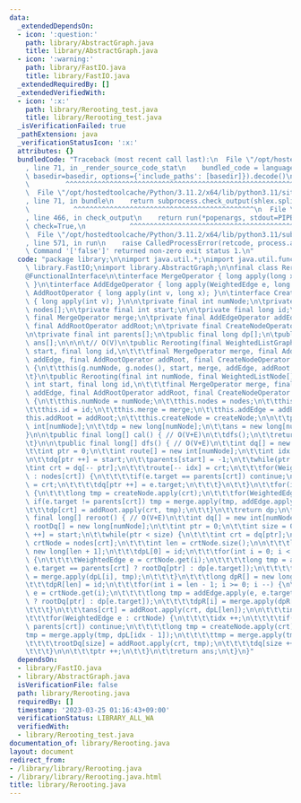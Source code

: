 ```yaml
---
data:
  _extendedDependsOn:
  - icon: ':question:'
    path: library/AbstractGraph.java
    title: library/AbstractGraph.java
  - icon: ':warning:'
    path: library/FastIO.java
    title: library/FastIO.java
  _extendedRequiredBy: []
  _extendedVerifiedWith:
  - icon: ':x:'
    path: library/Rerooting_test.java
    title: library/Rerooting_test.java
  _isVerificationFailed: true
  _pathExtension: java
  _verificationStatusIcon: ':x:'
  attributes: {}
  bundledCode: "Traceback (most recent call last):\n  File \"/opt/hostedtoolcache/Python/3.11.2/x64/lib/python3.11/site-packages/onlinejudge_verify/documentation/build.py\"\
    , line 71, in _render_source_code_stat\n    bundled_code = language.bundle(stat.path,\
    \ basedir=basedir, options={'include_paths': [basedir]}).decode()\n          \
    \         ^^^^^^^^^^^^^^^^^^^^^^^^^^^^^^^^^^^^^^^^^^^^^^^^^^^^^^^^^^^^^^^^^^^^^^^^^^^^^^^^^\n\
    \  File \"/opt/hostedtoolcache/Python/3.11.2/x64/lib/python3.11/site-packages/onlinejudge_verify/languages/user_defined.py\"\
    , line 71, in bundle\n    return subprocess.check_output(shlex.split(command))\n\
    \           ^^^^^^^^^^^^^^^^^^^^^^^^^^^^^^^^^^^^^^^^^^^^^\n  File \"/opt/hostedtoolcache/Python/3.11.2/x64/lib/python3.11/subprocess.py\"\
    , line 466, in check_output\n    return run(*popenargs, stdout=PIPE, timeout=timeout,\
    \ check=True,\n           ^^^^^^^^^^^^^^^^^^^^^^^^^^^^^^^^^^^^^^^^^^^^^^^^^^^^^^^^^\n\
    \  File \"/opt/hostedtoolcache/Python/3.11.2/x64/lib/python3.11/subprocess.py\"\
    , line 571, in run\n    raise CalledProcessError(retcode, process.args,\nsubprocess.CalledProcessError:\
    \ Command '['false']' returned non-zero exit status 1.\n"
  code: "package library;\n\nimport java.util.*;\nimport java.util.function.*;\nimport\
    \ library.FastIO;\nimport library.AbstractGraph;\n\nfinal class Rerooting {\n\t\
    @FunctionalInterface\n\tinterface MergeOperator { long apply(long x1, long x2);\
    \ }\n\tinterface AddEdgeOperator { long apply(WeightedEdge e, long x); }\n\tinterface\
    \ AddRootOperator { long apply(int v, long x); }\n\tinterface CreateNodeOperator\
    \ { long apply(int v); }\n\n\tprivate final int numNode;\n\tprivate final WeightedListNode\
    \ nodes[];\n\tprivate final int start;\n\n\tprivate final long id;\n\tprivate\
    \ final MergeOperator merge;\n\tprivate final AddEdgeOperator addEdge;\n\tprivate\
    \ final AddRootOperator addRoot;\n\tprivate final CreateNodeOperator createNode;\n\
    \n\tprivate final int parents[];\n\tpublic final long dp[];\n\tpublic final long\
    \ ans[];\n\n\n\t// O(V)\n\tpublic Rerooting(final WeightedListGraph g, final int\
    \ start, final long id,\n\t\t\tfinal MergeOperator merge, final AddEdgeOperator\
    \ addEdge, final AddRootOperator addRoot, final CreateNodeOperator createNode)\
    \ {\n\t\tthis(g.numNode, g.nodes(), start, merge, addEdge, addRoot, createNode);\n\
    \t}\n\tpublic Rerooting(final int numNode, final WeightedListNode[] nodes, final\
    \ int start, final long id,\n\t\t\tfinal MergeOperator merge, final AddEdgeOperator\
    \ addEdge, final AddRootOperator addRoot, final CreateNodeOperator createNode)\
    \ {\n\t\tthis.numNode = numNode;\n\t\tthis.nodes = nodes;\n\t\tthis.start = start;\n\
    \t\tthis.id = id;\n\t\tthis.merge = merge;\n\t\tthis.addEdge = addEdge;\n\t\t\
    this.addRoot = addRoot;\n\t\tthis.createNode = createNode;\n\n\t\tparents = new\
    \ int[numNode];\n\t\tdp = new long[numNode];\n\t\tans = new long[numNode];\n\t\
    }\n\n\tpublic final long[] cal() { // O(V+E)\n\t\tdfs();\n\t\treturn reroot();\n\
    \t}\n\n\tpublic final long[] dfs() { // O(V+E)\n\t\tint dq[] = new int[numNode];\n\
    \t\tint ptr = 0;\n\t\tint route[] = new int[numNode];\n\t\tint idx = numNode;\n\
    \n\t\tdq[ptr ++] = start;\n\t\tparents[start] = -1;\n\t\twhile(ptr > 0) {\n\t\t\
    \tint crt = dq[-- ptr];\n\t\t\troute[-- idx] = crt;\n\t\t\tfor(WeightedEdge e\
    \ : nodes[crt]) {\n\t\t\t\tif(e.target == parents[crt]) continue;\n\t\t\t\tparents[e.target]\
    \ = crt;\n\t\t\t\tdq[ptr ++] = e.target;\n\t\t\t}\n\t\t}\n\t\tfor(int crt : route)\
    \ {\n\t\t\tlong tmp = createNode.apply(crt);\n\t\t\tfor(WeightedEdge e : nodes[crt])\
    \ if(e.target != parents[crt]) tmp = merge.apply(tmp, addEdge.apply(e, dp[e.target]));\n\
    \t\t\tdp[crt] = addRoot.apply(crt, tmp);\n\t\t}\n\t\treturn dp;\n\t}\n\n\tpublic\
    \ final long[] reroot() { // O(V+E)\n\t\tint dq[] = new int[numNode];\n\t\tlong\
    \ rootDq[] = new long[numNode];\n\t\tint ptr = 0;\n\t\tint size = 0;\n\n\t\tdq[size\
    \ ++] = start;\n\t\twhile(ptr < size) {\n\t\t\tint crt = dq[ptr];\n\t\t\tWeightedListNode\
    \ crtNode = nodes[crt];\n\t\t\tint len = crtNode.size();\n\n\t\t\tlong dpL[] =\
    \ new long[len + 1];\n\t\t\tdpL[0] = id;\n\t\t\tfor(int i = 0; i < len; i ++)\
    \ {\n\t\t\t\tWeightedEdge e = crtNode.get(i);\n\t\t\t\tlong tmp = addEdge.apply(e,\
    \ e.target == parents[crt] ? rootDq[ptr] : dp[e.target]);\n\t\t\t\tdpL[i + 1]\
    \ = merge.apply(dpL[i], tmp);\n\t\t\t}\n\t\t\tlong dpR[] = new long[len + 1];\n\
    \t\t\tdpR[len] = id;\n\t\t\tfor(int i = len - 1; i >= 0; i --) {\n\t\t\t\tWeightedEdge\
    \ e = crtNode.get(i);\n\t\t\t\tlong tmp = addEdge.apply(e, e.target == parents[crt]\
    \ ? rootDq[ptr] : dp[e.target]);\n\t\t\t\tdpR[i] = merge.apply(dpR[i + 1], tmp);\n\
    \t\t\t}\n\t\t\tans[crt] = addRoot.apply(crt, dpL[len]);\n\n\t\t\tint idx = 0;\n\
    \t\t\tfor(WeightedEdge e : crtNode) {\n\t\t\t\tidx ++;\n\t\t\t\tif(e.target ==\
    \ parents[crt]) continue;\n\t\t\t\tlong tmp = createNode.apply(crt);\n\t\t\t\t\
    tmp = merge.apply(tmp, dpL[idx - 1]);\n\t\t\t\ttmp = merge.apply(tmp, dpR[idx]);\n\
    \t\t\t\trootDq[size] = addRoot.apply(crt, tmp);\n\t\t\t\tdq[size ++] = e.target;\n\
    \t\t\t}\n\n\t\t\tptr ++;\n\t\t}\n\t\treturn ans;\n\t}\n}"
  dependsOn:
  - library/FastIO.java
  - library/AbstractGraph.java
  isVerificationFile: false
  path: library/Rerooting.java
  requiredBy: []
  timestamp: '2023-03-25 01:16:43+09:00'
  verificationStatus: LIBRARY_ALL_WA
  verifiedWith:
  - library/Rerooting_test.java
documentation_of: library/Rerooting.java
layout: document
redirect_from:
- /library/library/Rerooting.java
- /library/library/Rerooting.java.html
title: library/Rerooting.java
---
```

